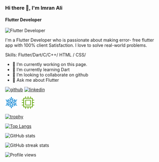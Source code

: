 ### Hi there 👋, I'm Imran Ali
#### Flutter Developer
![Flutter Developer](https://arturssmirnovs.github.io/github-profile-readme-generator/images/banner.png)

I'm a Flutter Developer who is passionate about making error- free flutter app with 100% client Satisfaction. I love to solve real-world problems.

Skills: Flutter/Dart/C/C++/ HTML / CSS/

- 🔭 I’m currently working on this page. 
- 🌱 I’m currently learning Dart 
- 👯 I’m looking to collaborate on github 
- 💬 Ask me about Flutter 


[<img src='https://cdn.jsdelivr.net/npm/simple-icons@3.0.1/icons/github.svg' alt='github' height='40'>](https://github.com/imran5241)  [<img src='https://cdn.jsdelivr.net/npm/simple-icons@3.0.1/icons/linkedin.svg' alt='linkedin' height='40'>](https://www.linkedin.com/in/imran5241/)  

<a href='https://archiveprogram.github.com/'><img src='https://raw.githubusercontent.com/acervenky/animated-github-badges/master/assets/acbadge.gif' width='40' height='40'></a> <a href='https://docs.github.com/en/developers'><img src='https://raw.githubusercontent.com/acervenky/animated-github-badges/master/assets/devbadge.gif' width='40' height='40'></a> 

[![trophy](https://github-profile-trophy.vercel.app/?username=imran5241)](https://github.com/ryo-ma/github-profile-trophy)

[![Top Langs](https://github-readme-stats.vercel.app/api/top-langs/?username=imran5241)](https://github.com/anuraghazra/github-readme-stats)

![GitHub stats](https://github-readme-stats.vercel.app/api?username=imran5241&show_icons=true)  

![GitHub streak stats](https://streak-stats.demolab.com/?user=imran5241)  

![Profile views](https://gpvc.arturio.dev/imran5241)  
